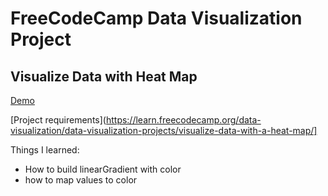 # FreeCodeCamp Data Visualization Project
## Visualize Data with Heat Map

[Demo](https://mckelveygreg.github.io/d3-heat-map-global-temps)

[Project requirements](https://learn.freecodecamp.org/data-visualization/data-visualization-projects/visualize-data-with-a-heat-map/]

Things I learned: 
- How to build linearGradient with color
- how to map values to color
